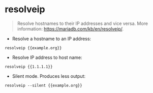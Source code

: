 # resolveip

> Resolve hostnames to their IP addresses and vice versa.
> More information: <https://mariadb.com/kb/en/resolveip/>.

- Resolve a hostname to an IP address:

`resolveip {{example.org}}`

- Resolve IP address to host name:

`resolveip {{1.1.1.1}}`

- Silent mode. Produces less output:

`resolveip --silent {{example.org}}`
